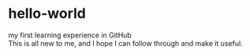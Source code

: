 # hello-world
<p>my first learning experience in GitHub<br>
This is all new to me, and I hope I can follow through and make it useful.
</p>
